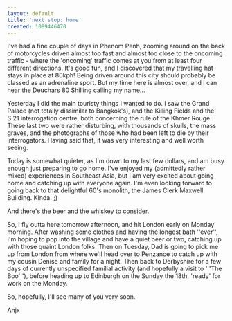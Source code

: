 ```yaml
---
layout: default
title: 'next stop: home'
created: 1089446470
---
```

I've had a fine couple of days in Phenom Penh, zooming around on the back of motorcycles driven almost too fast and almost too close to the oncoming traffic - where the 'oncoming' traffic comes at you from at least four different directions. It's good fun, and I discovered that my travelling hat stays in place at 80kph!  Being driven around this city should probably be classed as an adrenaline sport.  But my time here is almost over, and I can hear the Deuchars 80 Shilling calling my name...
<!--break-->
Yesterday I did the main touristy things I wanted to do.  I saw the Grand Palace (not totally dissimilar to Bangkok's), and the Killing Fields and the S.21 interrogation centre, both concerning the rule of the Khmer Rouge.  These last two were rather disturbing, with thousands of skulls, the mass graves, and the photographs of those who had been left to die by their interrogators.  Having said that, it was very interesting and well worth seeing.

Today is somewhat quieter, as I'm down to my last few dollars, and am busy enough just preparing to go home.  I've enjoyed my (admittedly rather mixed) experiences in Southeast Asia, but I am very excited about going home and catching up with everyone again.  I'm even looking forward to going back to that delightful 60's monolith, the James Clerk Maxwell Building.  Kinda.  ;)

And there's the beer and the whiskey to consider.

So, I fly outta here tomorrow afternoon, and hit London early on Monday morning.  After washing some clothes and having the longest bath ''ever'', I'm hoping to pop into the village and have a quiet beer or two, catching up with those quaint London folks.  Then on Tuesday, Dad is going to pick me up from London from where we'll head over to Penzance to catch up with my cousin Denise and family for a night.  Then back to Derbyshire for a few days of currently unspecified familial activity (and hopefully a visit to '''The Boo'''), before heading up to Edinburgh on the Sunday the 18th, 'ready' for work on the Monday.

So, hopefully, I'll see many of you very soon. 

Anjx


